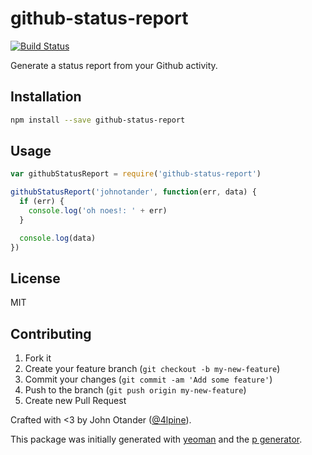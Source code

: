 # github-status-report

[![Build Status](https://secure.travis-ci.org/johnotander/github-status-report.png?branch=master)](https://travis-ci.org/johnotander/github-status-report)

Generate a status report from your Github activity.

## Installation

```bash
npm install --save github-status-report
```

## Usage

```javascript
var githubStatusReport = require('github-status-report')

githubStatusReport('johnotander', function(err, data) {
  if (err) {
    console.log('oh noes!: ' + err)
  }

  console.log(data)
})
```

## License

MIT

## Contributing

1. Fork it
2. Create your feature branch (`git checkout -b my-new-feature`)
3. Commit your changes (`git commit -am 'Add some feature'`)
4. Push to the branch (`git push origin my-new-feature`)
5. Create new Pull Request

Crafted with <3 by John Otander ([@4lpine](https://twitter.com/4lpine)).

This package was initially generated with [yeoman](http://yeoman.io) and the [p generator](https://github.com/johnotander/generator-p.git).
